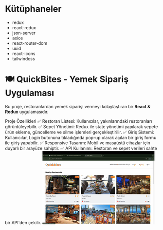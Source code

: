 # Kütüphaneler
- redux
- react-redux
- json-server
- axios
- react-router-dom
- uuid
- react-icons
- tailwindcss
# 🍽️ QuickBites - Yemek Sipariş Uygulaması

Bu proje, restoranlardan yemek siparişi vermeyi kolaylaştıran bir **React & Redux** uygulamasıdır.

Proje Özellikleri
✅ Restoran Listesi: Kullanıcılar, yakınlarındaki restoranları görüntüleyebilir.
✅ Sepet Yönetimi: Redux ile state yönetimi yapılarak sepete ürün ekleme, güncelleme ve silme işlemleri gerçekleştirilir.
✅ Giriş Sistemi: Kullanıcılar, Login butonuna tıkladığında pop-up olarak açılan bir giriş formu ile giriş yapabilir.
✅ Responsive Tasarım: Mobil ve masaüstü cihazlar için duyarlı bir arayüze sahiptir.
✅ API Kullanımı: Restoran ve sepet verileri sahte bir API'den çekilir.
![QuickBites Project](public/QuickBites.gif)


